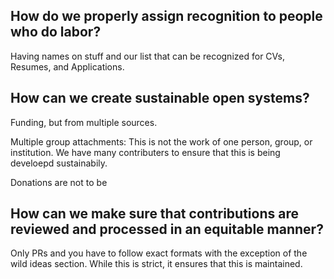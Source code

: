 ## How do we properly assign recognition to people who do labor? 
Having names on stuff and our list that can be recognized for CVs, Resumes, and Applications. 

## How can we create sustainable open systems? 

Funding, but from multiple sources. 

Multiple group attachments: This is not the work of one person, group, or institution. We have many contributers to ensure that this is being develoepd sustainabily. 

Donations are not to be 

## How can we make sure that contributions are reviewed and processed in an equitable manner? 

Only PRs and you have to follow exact formats with the exception of the wild ideas section. 
While this is strict, it ensures that this is maintained.
